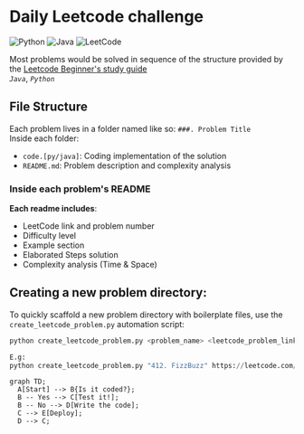 # Daily Leetcode challenge

![Python](https://img.shields.io/badge/code-python-blue?logo=python&logoColor=white)
![Java](https://img.shields.io/badge/code-java-red?logo=java&logoColor=white)
![LeetCode](https://img.shields.io/badge/solved-LeetCode-yellow?logo=leetcode&logoColor=white)


Most problems would be solved in sequence of the structure provided by the [Leetcode Beginner's study guide](https://leetcode.com/explore/learn/card/the-leetcode-beginners-guide/692/challenge-problems/4421/)
<br />
 _`Java`_,  _`Python`_

## File Structure

Each problem lives in a folder named like so: `###. Problem Title`  
Inside each folder:

- `code.[py/java]`: Coding implementation of the solution
- `README.md`: Problem description and complexity analysis

### Inside each problem's README
**Each readme includes**:
- LeetCode link and problem number
- Difficulty level
- Example section
- Elaborated Steps solution
- Complexity analysis (Time & Space)




## Creating a new problem directory:
To quickly scaffold a new problem directory with boilerplate files, use the `create_leetcode_problem.py` automation script:

```python
python create_leetcode_problem.py <problem_name> <leetcode_problem_link>

E.g:
python create_leetcode_problem.py "412. FizzBuzz" https://leetcode.com/problems/fizz-buzz/description/
```

```mermaid
graph TD;
  A[Start] --> B{Is it coded?};
  B -- Yes --> C[Test it!];
  B -- No --> D[Write the code];
  C --> E[Deploy];
  D --> C;